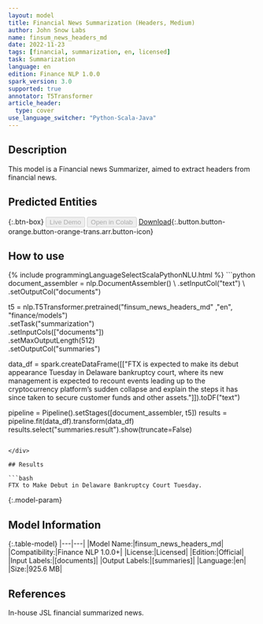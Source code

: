 ```yaml
---
layout: model
title: Financial News Summarization (Headers, Medium)
author: John Snow Labs
name: finsum_news_headers_md
date: 2022-11-23
tags: [financial, summarization, en, licensed]
task: Summarization
language: en
edition: Finance NLP 1.0.0
spark_version: 3.0
supported: true
annotator: T5Transformer
article_header:
  type: cover
use_language_switcher: "Python-Scala-Java"
---
```


## Description

This model is a Financial news Summarizer, aimed to extract headers from financial news.

## Predicted Entities



{:.btn-box}
<button class="button button-orange" disabled>Live Demo</button>
<button class="button button-orange" disabled>Open in Colab</button>
[Download](https://s3.amazonaws.com/auxdata.johnsnowlabs.com/finance/models/finsum_news_headers_md_en_1.0.0_3.0_1669216808643.zip){:.button.button-orange.button-orange-trans.arr.button-icon}

## How to use



<div class="tabs-box" markdown="1">
{% include programmingLanguageSelectScalaPythonNLU.html %}
```python
document_assembler = nlp.DocumentAssembler() \
    .setInputCol("text") \
    .setOutputCol("documents")

t5 = nlp.T5Transformer.pretrained("finsum_news_headers_md" ,"en", "finance/models") \
      .setTask("summarization") \
      .setInputCols(["documents"]) \
      .setMaxOutputLength(512) \
      .setOutputCol("summaries")

data_df = spark.createDataFrame([["FTX is expected to make its debut appearance Tuesday in Delaware bankruptcy court, where its new management is expected to recount events leading up to the cryptocurrency platform’s sudden collapse and explain the steps it has since taken to secure customer funds and other assets."]]).toDF("text")

pipeline = Pipeline().setStages([document_assembler, t5])
results = pipeline.fit(data_df).transform(data_df)
results.select("summaries.result").show(truncate=False)
```

</div>

## Results

```bash
FTX to Make Debut in Delaware Bankruptcy Court Tuesday.
```

{:.model-param}
## Model Information

{:.table-model}
|---|---|
|Model Name:|finsum_news_headers_md|
|Compatibility:|Finance NLP 1.0.0+|
|License:|Licensed|
|Edition:|Official|
|Input Labels:|[documents]|
|Output Labels:|[summaries]|
|Language:|en|
|Size:|925.6 MB|

## References

In-house JSL financial summarized news.
